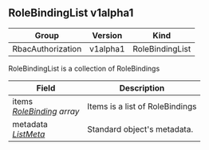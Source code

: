 ## RoleBindingList v1alpha1

Group        | Version     | Kind
------------ | ---------- | -----------
RbacAuthorization | v1alpha1 | RoleBindingList



RoleBindingList is a collection of RoleBindings



Field        | Description
------------ | -----------
items <br /> *[RoleBinding](#rolebinding-v1alpha1) array*  | Items is a list of RoleBindings
metadata <br /> *[ListMeta](#listmeta-unversioned)*  | Standard object's metadata.

